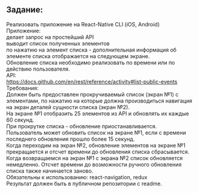 ## Задание:

Реализовать приложение на React-Native CLI (iOS, Android)  
 Приложение:  
делает запрос на простейший API  
выводит список полученных элементов  
по нажатию на элемент списка - дополнительная информация об элементе списка отображается на следующем экране.  
Обновление списка необходимо реализовать по времени или по действию пользователя.  
API:  
 https://docs.github.com/en/rest/reference/activity#list-public-events  
Требования:  
Должен быть предоставлен прокручиваемый список (экран №1) с элементами, по нажатию на которые должна производиться навигация на экран деталей сущности списка (экран №2).  
На экране №1 отобразить 25 элементов из API и обновлять их каждые 60 секунд.  
При прокрутке списка - обновление приостанавливается.  
Пользователь может обновить список на экране №1, если с времени последнего обновления прошло более 15 секунд.  
Когда переходим на экран №2, обновление элементов на экране №1 прекращается и отсчет времени до обновления списка сбрасывается. Когда возвращаемся на экран №1 с экрана №2 список обновляется немедленно. Отсчет времени до возможности ручного обновления списка также начинается заново.  
Обязательны к использованию: react-navigation, redux  
Результат должен быть в публичном репозитории с readme.
